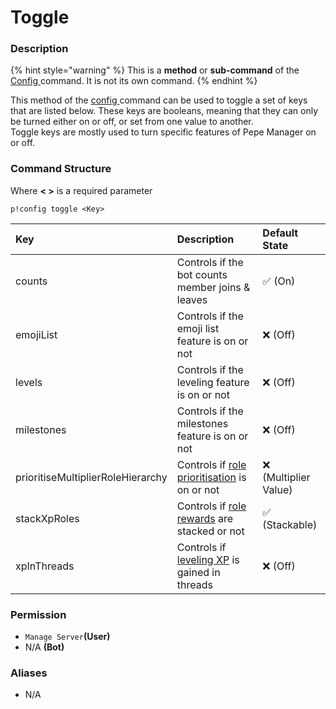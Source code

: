 # Toggle

### Description

{% hint style="warning" %}
This is a **method** or **sub-command** of the [Config ](./)command. It is not its own command.
{% endhint %}

This method of the [config ](./)command can be used to toggle a set of keys that are listed below. These keys are booleans, meaning that they can only be turned either on or off, or set from one value to another.  
Toggle keys are mostly used to turn specific features of Pepe Manager on or off.

### Command Structure

Where **&lt; &gt;** is a required parameter

```text
p!config toggle <Key>
```

| Key | Description | Default State |
| :--- | :--- | :--- |
| counts | Controls if the bot counts member joins & leaves | ✅ \(On\) |
| emojiList | Controls if the emoji list feature is on or not | ❌ \(Off\) |
| levels | Controls if the leveling feature is on or not | ❌ \(Off\) |
| milestones | Controls if the milestones feature is on or not | ❌ \(Off\) |
| prioritiseMultiplierRoleHierarchy | Controls if [role prioritisation](https://docs.pepemanager.com/guides/setting-up-xp-multipliers#changing-role-multiplier-hierarchy) is on or not | ❌ \(Multiplier Value\) |
| stackXpRoles | Controls if [role rewards](https://docs.pepemanager.com/guides/setting-up-server-xp-leveling#toggling-role-stacking) are stacked or not | ✅ \(Stackable\) |
| xpInThreads | Controls if [leveling XP](../../guides/setting-up-server-xp-leveling.md) is gained in threads | ❌ \(Off\) |

### **Permission**

* `Manage Server`**\(User\)**
* N/A **\(Bot\)**

### Aliases

* N/A



